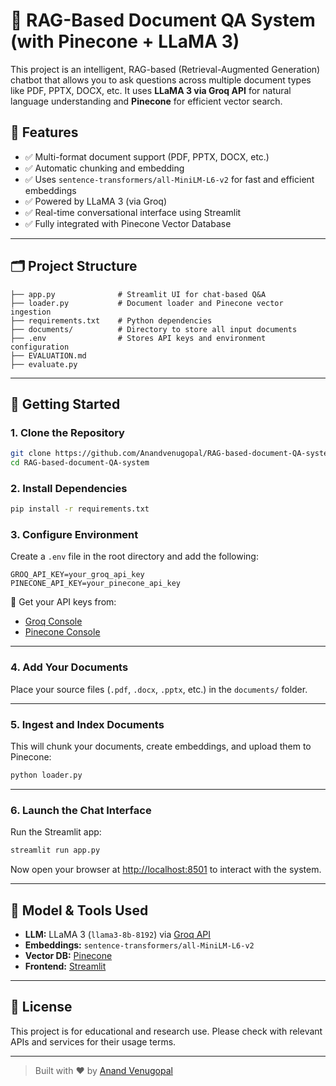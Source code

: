 # 📄 RAG-Based Document QA System (with Pinecone + LLaMA 3)

This project is an intelligent, RAG-based (Retrieval-Augmented Generation) chatbot that allows you to ask questions across multiple document types like PDF, PPTX, DOCX, etc. It uses **LLaMA 3 via Groq API** for natural language understanding and **Pinecone** for efficient vector search.

## 🔧 Features

- ✅ Multi-format document support (PDF, PPTX, DOCX, etc.)
- ✅ Automatic chunking and embedding
- ✅ Uses `sentence-transformers/all-MiniLM-L6-v2` for fast and efficient embeddings
- ✅ Powered by LLaMA 3 (via Groq)
- ✅ Real-time conversational interface using Streamlit
- ✅ Fully integrated with Pinecone Vector Database

---

## 🗂 Project Structure

```
├── app.py              # Streamlit UI for chat-based Q&A
├── loader.py           # Document loader and Pinecone vector ingestion
├── requirements.txt    # Python dependencies
├── documents/          # Directory to store all input documents
├── .env                # Stores API keys and environment configuration
├── EVALUATION.md
├── evaluate.py
```

---

## 🚀 Getting Started

### 1. Clone the Repository

```bash
git clone https://github.com/Anandvenugopal/RAG-based-document-QA-system.git
cd RAG-based-document-QA-system
```

### 2. Install Dependencies

```bash
pip install -r requirements.txt
```

### 3. Configure Environment

Create a `.env` file in the root directory and add the following:

```env
GROQ_API_KEY=your_groq_api_key
PINECONE_API_KEY=your_pinecone_api_key

```

🔑 Get your API keys from:

- [Groq Console](https://console.groq.com/)
- [Pinecone Console](https://www.pinecone.io/)

---

### 4. Add Your Documents

Place your source files (`.pdf`, `.docx`, `.pptx`, etc.) in the `documents/` folder.

---

### 5. Ingest and Index Documents

This will chunk your documents, create embeddings, and upload them to Pinecone:

```bash
python loader.py
```

---

### 6. Launch the Chat Interface

Run the Streamlit app:

```bash
streamlit run app.py
```

Now open your browser at [http://localhost:8501](http://localhost:8501) to interact with the system.

---

## 🤖 Model & Tools Used

- **LLM:** LLaMA 3 (`llama3-8b-8192`) via [Groq API](https://console.groq.com/)
- **Embeddings:** `sentence-transformers/all-MiniLM-L6-v2`
- **Vector DB:** [Pinecone](https://www.pinecone.io/)
- **Frontend:** [Streamlit](https://streamlit.io/)

---

## 📌 License

This project is for educational and research use. Please check with relevant APIs and services for their usage terms.

---

> Built with ❤️ by [Anand Venugopal](https://github.com/Anandvenugopal)

